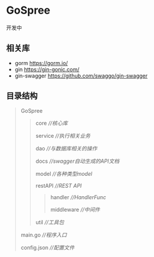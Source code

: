 # GoSpree
开发中
## 相关库
* gorm https://gorm.io/
* gin https://gin-gonic.com/
* gin-swagger https://github.com/swaggo/gin-swagger
## 目录结构
>GoSpree
>>core *//核心库*
>>
>>service *//执行相关业务*
>>
>>dao *//与数据库相关的操作*
>>
>>docs *//swagger自动生成的API文档*
>>
>>model *//各种类型model*
>>
>>restAPI *//REST API*
>>>handler *//HandlerFunc*
>>>
>>>middleware *//中间件*
>>>
>>util *//工具包*
>>
>main.go *//程序入口*
>
>config.json *//配置文件*